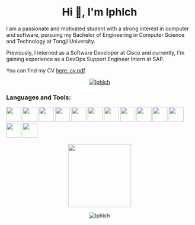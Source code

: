 <h1 align="center">Hi 👋, I'm lphlch</h1>

I am a passionate and motivated student with a strong interest in computer and software, pursuing my Bachelor of Engineering in Computer Science and Technology at Tongji University.  

Previously, I interned as a Software Developer at Cisco and currently, I'm gaining experience as a DevOps Support Engineer Intern at SAP.  

You can find my CV [here: cv.pdf](cv/CV.pdf)   

<p align="center"> <a href="https://github.com/ryo-ma/github-profile-trophy"><img src="https://github-profile-trophy.vercel.app/?username=lphlch" alt="lphlch" /></a> </p>

<h3 align="left">Languages and Tools:</h3>
<p align="left">
            <img src="https://cdn.jsdelivr.net/gh/devicons/devicon/icons/javascript/javascript-original.svg" width="40" height="40"/>
            <img src="https://cdn.jsdelivr.net/gh/devicons/devicon/icons/python/python-original.svg" width="40" height="40"/>
            <img src="https://cdn.jsdelivr.net/gh/devicons/devicon/icons/mysql/mysql-original.svg" width="40" height="40"/>
            <img src="https://cdn.jsdelivr.net/gh/devicons/devicon/icons/django/django-plain.svg" width="40" height="40"/>
            <img src="https://cdn.jsdelivr.net/gh/devicons/devicon/icons/flask/flask-original.svg" width="40" height="40"/>
            <img src="https://cdn.jsdelivr.net/gh/devicons/devicon/icons/react/react-original.svg" width="40" height="40"/>
            <img src="https://cdn.jsdelivr.net/gh/devicons/devicon/icons/qt/qt-original.svg" width="40" height="40"/>
            <img src="https://cdn.jsdelivr.net/gh/devicons/devicon/icons/kubernetes/kubernetes-plain.svg" width="40" height="40"/>
            <img src="https://cdn.jsdelivr.net/gh/devicons/devicon/icons/docker/docker-original.svg" width="40" height="40"/>
            <img src="https://cdn.jsdelivr.net/gh/devicons/devicon/icons/jenkins/jenkins-original.svg" width="40" height="40"/>
            <img src="https://cdn.jsdelivr.net/gh/devicons/devicon/icons/nginx/nginx-original.svg" width="40" height="40"/>
            <img src="https://cdn.jsdelivr.net/gh/devicons/devicon/icons/linux/linux-original.svg" width="40" height="40"/>
            <img src="https://cdn.jsdelivr.net/gh/devicons/devicon/icons/git/git-original.svg" width="40" height="40"/>
        </p> 



<div align="center">
<span>  </span>
<img height="170px" src="https://github-readme-stats.vercel.app/api?username=lphlch" />
<span>  </span>
</div>

<p align="center"> <img src="https://komarev.com/ghpvc/?username=lphlch&label=Profile%20views&color=0e75b6&style=flat" alt="lphlch" /> </p>

